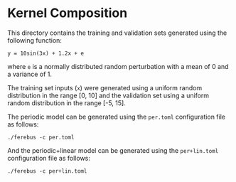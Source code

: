 # Kernel Composition

This directory contains the training and validation sets generated using the following function:
```
y = 10sin(3x) + 1.2x + e
```
where `e` is a normally distributed random perturbation with a mean of 0 and a variance of 1.

The training set inputs (`x`) were generated using a uniform random distribution in the range [0, 10] and the validation set using a uniform random distribution in the range [-5, 15].

The periodic model can be generated using the `per.toml` configuration file as follows:
```
./ferebus -c per.toml
```

And the periodic+linear model can be generated using the `per+lin.toml` configuration file as follows:
```
./ferebus -c per+lin.toml
```
